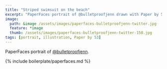 ```yaml
---
title: "Striped swimsuit on the beach"
excerpt: "PaperFaces portrait of @bulletproofjenn drawn with Paper by 53 on an iPad."
image: 
  path: &image /assets/images/paperfaces-bulletproofjenn-twitter.jpg 
  feature: *image
  thumb: /assets/images/paperfaces-bulletproofjenn-twitter-150.jpg
tags: [portrait, illustration, Paper by 53]
---
```


PaperFaces portrait of [@bulletproofjenn](http://twitter.com/bulletproofjenn).

{% include boilerplate/paperfaces.md %}
